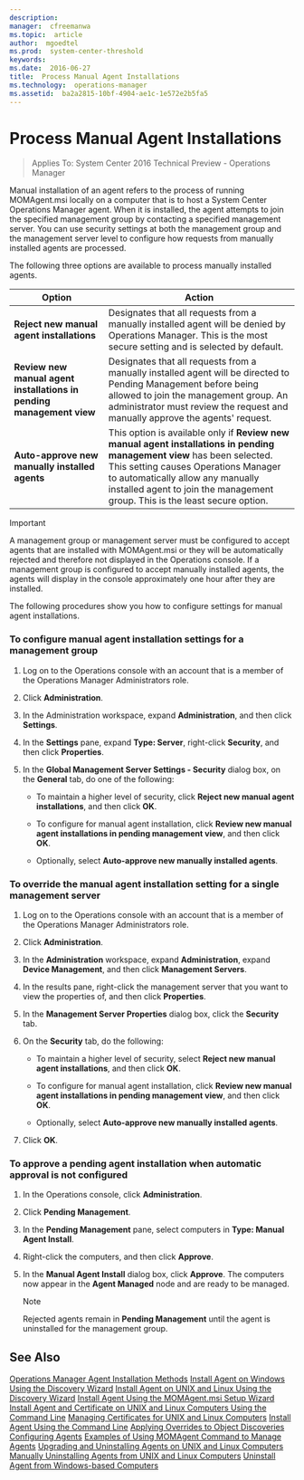 ```yaml
---
description:  
manager:  cfreemanwa
ms.topic:  article
author:  mgoedtel
ms.prod:  system-center-threshold
keywords:  
ms.date:  2016-06-27
title:  Process Manual Agent Installations
ms.technology:  operations-manager
ms.assetid:  ba2a2815-10bf-4904-ae1c-1e572e2b5fa5
---
```




# Process Manual Agent Installations

>Applies To: System Center 2016 Technical Preview - Operations Manager

Manual installation of an agent refers to the process of running MOMAgent.msi locally on a computer that is to host a System Center Operations Manager agent. When it is installed, the agent attempts to join the specified management group by contacting a specified management server. You can use security settings at both the management group and the management server level to configure how requests from manually installed agents are processed.

The following three options are available to process manually installed agents.

|Option|Action|
|----------|----------|
|**Reject new manual agent installations**|Designates that all requests from a manually installed agent will be denied by Operations Manager. This is the most secure setting and is selected by default.|
|**Review new manual agent installations in pending management view**|Designates that all requests from a manually installed agent will be directed to Pending Management before being allowed to join the management group. An administrator must review the request and manually approve the agents' request.|
|**Auto-approve new manually installed agents**|This option is available only if **Review new manual agent installations in pending management view** has been selected. This setting causes Operations Manager to automatically allow any manually installed agent to join the management group. This is the least secure option.|

> [!IMPORTANT]
> A management group or management server must be configured to accept agents that are installed with MOMAgent.msi or they will be automatically rejected and therefore not displayed in the Operations console. If a management group is configured to accept manually installed agents, the agents will display in the console approximately one hour after they are installed.

The following procedures show you how to configure settings for manual agent installations.

### To configure manual agent installation settings for a management group

1.  Log on to the Operations console with an account that is a member of the Operations Manager Administrators role.

2.  Click **Administration**.

3.  In the Administration workspace, expand **Administration**, and then click **Settings**.

4.  In the **Settings** pane, expand **Type: Server**, right-click **Security**, and then click **Properties**.

5.  In the **Global Management Server Settings - Security** dialog box, on the **General** tab, do one of the following:

    -   To maintain a higher level of security, click **Reject new manual agent installations**, and then click **OK**.

    -   To configure for manual agent installation, click  **Review new manual agent installations in pending management view**, and then click **OK**.

    -   Optionally, select **Auto-approve new manually installed agents**.

### To override the manual agent installation setting for a single management server

1.  Log on to the Operations console with an account that is a member of the Operations Manager Administrators role.

2.  Click **Administration**.

3.  In the **Administration** workspace, expand **Administration**, expand **Device Management**, and then click **Management Servers**.

4.  In the results pane, right-click the management server that you want to view the properties of, and then click **Properties**.

5.  In the **Management Server Properties** dialog box, click the **Security** tab.

6.  On the **Security** tab, do the following:

    -   To maintain a higher level of security, select **Reject new manual agent installations**, and then click **OK**.

    -   To configure for manual agent installation, click **Review new manual agent installations in pending management view**, and then click **OK**.

    -   Optionally, select **Auto-approve new manually installed agents**.

7.  Click **OK**.

### To approve a pending agent installation when automatic approval is not configured

1.  In the Operations console, click **Administration**.

2.  Click **Pending Management**.

3.  In the **Pending Management** pane, select computers in **Type: Manual Agent Install**.

4.  Right-click the computers, and then click **Approve**.

5.  In the **Manual Agent Install** dialog box, click **Approve**. The computers now appear in the **Agent Managed** node and are ready to be managed.

    > [!NOTE]
    > Rejected agents remain in  **Pending Management**  until the agent is uninstalled for the management group.

## See Also
[Operations Manager Agent Installation Methods](Operations-Manager-Agent-Installation-Methods.md)
[Install Agent on Windows Using the Discovery Wizard](Install-Agent-on-Windows-Using-the-Discovery-Wizard.md)
[Install Agent on UNIX and Linux Using the Discovery Wizard](Install-Agent-on-UNIX-and-Linux-Using-the-Discovery-Wizard.md)
[Install Agent Using the MOMAgent.msi Setup Wizard](Install-Agent-Using-the-MOMAgent.msi-Setup-Wizard.md)
[Install Agent and Certificate on UNIX and Linux Computers Using the Command Line](Install-Agent-and-Certificate-on-UNIX-and-Linux-Computers-Using-the-Command-Line.md)
[Managing Certificates for UNIX and Linux Computers](Managing-Certificates-for-UNIX-and-Linux-Computers.md)
[Install Agent Using the Command Line](Install-Agent-Using-the-Command-Line.md)
[Applying Overrides to Object Discoveries](Applying-Overrides-to-Object-Discoveries.md)
[Configuring Agents](Configuring-Agents.md)
[Examples of Using MOMAgent Command to Manage Agents](Examples-of-Using-MOMAgent-Command-to-Manage-Agents.md)
[Upgrading and Uninstalling Agents on UNIX and Linux Computers](Upgrading-and-Uninstalling-Agents-on-UNIX-and-Linux-Computers.md)
[Manually Uninstalling Agents from UNIX and Linux Computers](Manually-Uninstalling-Agents-from-UNIX-and-Linux-Computers.md)
[Uninstall Agent from Windows-based Computers](Uninstall-Agent-from-Windows-based-Computers.md)



